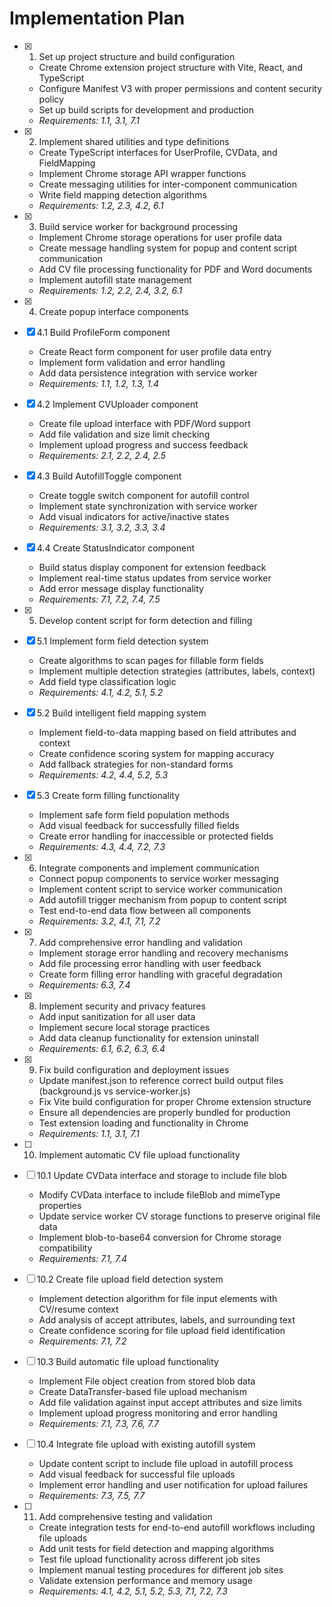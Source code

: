 # Implementation Plan

- [x] 1. Set up project structure and build configuration
  - Create Chrome extension project structure with Vite, React, and TypeScript
  - Configure Manifest V3 with proper permissions and content security policy
  - Set up build scripts for development and production
  - _Requirements: 1.1, 3.1, 7.1_

- [x] 2. Implement shared utilities and type definitions
  - Create TypeScript interfaces for UserProfile, CVData, and FieldMapping
  - Implement Chrome storage API wrapper functions
  - Create messaging utilities for inter-component communication
  - Write field mapping detection algorithms
  - _Requirements: 1.2, 2.3, 4.2, 6.1_

- [x] 3. Build service worker for background processing
  - Implement Chrome storage operations for user profile data
  - Create message handling system for popup and content script communication
  - Add CV file processing functionality for PDF and Word documents
  - Implement autofill state management
  - _Requirements: 1.2, 2.2, 2.4, 3.2, 6.1_

- [x] 4. Create popup interface components
- [x] 4.1 Build ProfileForm component
  - Create React form component for user profile data entry
  - Implement form validation and error handling
  - Add data persistence integration with service worker
  - _Requirements: 1.1, 1.2, 1.3, 1.4_

- [x] 4.2 Implement CVUploader component
  - Create file upload interface with PDF/Word support
  - Add file validation and size limit checking
  - Implement upload progress and success feedback
  - _Requirements: 2.1, 2.2, 2.4, 2.5_

- [x] 4.3 Build AutofillToggle component
  - Create toggle switch component for autofill control
  - Implement state synchronization with service worker
  - Add visual indicators for active/inactive states
  - _Requirements: 3.1, 3.2, 3.3, 3.4_

- [x] 4.4 Create StatusIndicator component
  - Build status display component for extension feedback
  - Implement real-time status updates from service worker
  - Add error message display functionality
  - _Requirements: 7.1, 7.2, 7.4, 7.5_

- [x] 5. Develop content script for form detection and filling
- [x] 5.1 Implement form field detection system
  - Create algorithms to scan pages for fillable form fields
  - Implement multiple detection strategies (attributes, labels, context)
  - Add field type classification logic
  - _Requirements: 4.1, 4.2, 5.1, 5.2_

- [x] 5.2 Build intelligent field mapping system
  - Implement field-to-data mapping based on field attributes and context
  - Create confidence scoring system for mapping accuracy
  - Add fallback strategies for non-standard forms
  - _Requirements: 4.2, 4.4, 5.2, 5.3_

- [x] 5.3 Create form filling functionality
  - Implement safe form field population methods
  - Add visual feedback for successfully filled fields
  - Create error handling for inaccessible or protected fields
  - _Requirements: 4.3, 4.4, 7.2, 7.3_

- [x] 6. Integrate components and implement communication
  - Connect popup components to service worker messaging
  - Implement content script to service worker communication
  - Add autofill trigger mechanism from popup to content script
  - Test end-to-end data flow between all components
  - _Requirements: 3.2, 4.1, 7.1, 7.2_

- [x] 7. Add comprehensive error handling and validation
  - Implement storage error handling and recovery mechanisms
  - Add file processing error handling with user feedback
  - Create form filling error handling with graceful degradation
  - _Requirements: 6.3, 7.4_

- [x] 8. Implement security and privacy features
  - Add input sanitization for all user data
  - Implement secure local storage practices
  - Add data cleanup functionality for extension uninstall
  - _Requirements: 6.1, 6.2, 6.3, 6.4_

- [x] 9. Fix build configuration and deployment issues
  - Update manifest.json to reference correct build output files (background.js vs service-worker.js)
  - Fix Vite build configuration for proper Chrome extension structure
  - Ensure all dependencies are properly bundled for production
  - Test extension loading and functionality in Chrome
  - _Requirements: 1.1, 3.1, 7.1_

- [ ] 10. Implement automatic CV file upload functionality
- [ ] 10.1 Update CVData interface and storage to include file blob
  - Modify CVData interface to include fileBlob and mimeType properties
  - Update service worker CV storage functions to preserve original file data
  - Implement blob-to-base64 conversion for Chrome storage compatibility
  - _Requirements: 7.1, 7.4_

- [ ] 10.2 Create file upload field detection system
  - Implement detection algorithm for file input elements with CV/resume context
  - Add analysis of accept attributes, labels, and surrounding text
  - Create confidence scoring for file upload field identification
  - _Requirements: 7.1, 7.2_

- [ ] 10.3 Build automatic file upload functionality
  - Implement File object creation from stored blob data
  - Create DataTransfer-based file upload mechanism
  - Add file validation against input accept attributes and size limits
  - Implement upload progress monitoring and error handling
  - _Requirements: 7.1, 7.3, 7.6, 7.7_

- [ ] 10.4 Integrate file upload with existing autofill system
  - Update content script to include file upload in autofill process
  - Add visual feedback for successful file uploads
  - Implement error handling and user notification for upload failures
  - _Requirements: 7.3, 7.5, 7.7_

- [ ] 11. Add comprehensive testing and validation
  - Create integration tests for end-to-end autofill workflows including file uploads
  - Add unit tests for field detection and mapping algorithms
  - Test file upload functionality across different job sites
  - Implement manual testing procedures for different job sites
  - Validate extension performance and memory usage
  - _Requirements: 4.1, 4.2, 5.1, 5.2, 5.3, 7.1, 7.2, 7.3_